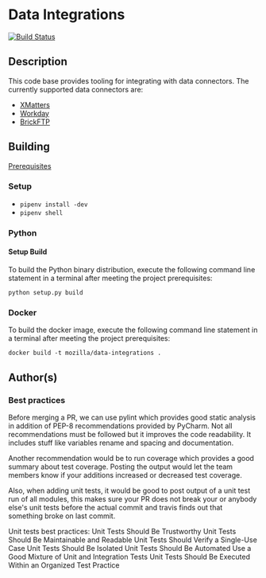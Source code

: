 # Data Integrations

[![Build Status](https://travis-ci.org/bowlofstew/data-integrations.svg?branch=master)](https://travis-ci.org/bowlofstew/data-integrations)

## Description

This code base provides tooling for integrating with data connectors. The 
currently supported data connectors are:
* [XMatters](./docs/XMATTERS.md)
* [Workday](./docs/WORKDAY.md)
* [BrickFTP](./docs/BRICKFTP.md)

## Building

[Prerequisites](./docs/PREREQUISITES.md)

### Setup

* `pipenv install -dev`
* `pipenv shell`

### Python

#### Setup Build

To build the Python binary distribution, execute the following command line statement 
in a terminal after meeting the project prerequisites:

`python setup.py build`

### Docker

To build the docker image, execute the following command line statement 
in a terminal after meeting the project prerequisites:

  `docker build -t mozilla/data-integrations .`

## Author(s)

### Best practices

Before merging a PR, we can use pylint which provides good static analysis in addition of PEP-8 recommendations provided by PyCharm. Not all recommendations must be followed but it improves the code readability. It includes stuff like variables rename and spacing and documentation.

Another recommendation would be to run coverage which provides a good summary about test coverage. Posting the output would let the team members know if your additions increased or decreased test coverage.

Also, when adding unit tests, it would be good to post output of a unit test run of all modules, this makes sure your PR does not break your or anybody else's unit tests before the actual commit and travis finds out that something broke on last commit.

Unit tests best practices:
  Unit Tests Should Be Trustworthy
  Unit Tests Should Be Maintainable and Readable
  Unit Tests Should Verify a Single-Use Case
  Unit Tests Should Be Isolated
  Unit Tests Should Be Automated
  Use a Good Mixture of Unit and Integration Tests
  Unit Tests Should Be Executed Within an Organized Test Practice
